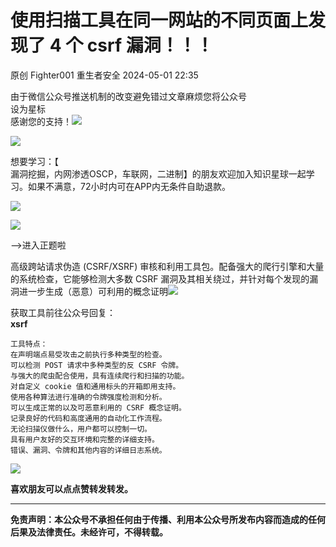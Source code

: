 #  使用扫描工具在同一网站的不同页面上发现了 4 个 csrf 漏洞！！！   
原创 Fighter001  重生者安全   2024-05-01 22:35  
  
由于微信公众号推送机制的改变避免错过文章麻烦您将公众号  
设为星标  
感谢您的支持！![](https://res.wx.qq.com/t/wx_fed/we-emoji/res/v1.3.10/assets/newemoji/Social.png "")  
  
  
![](https://mmbiz.qpic.cn/sz_mmbiz_png/SEVwkT7gYkkHQA0nVKBpKOsiaG0J32krN4DJxTDwtr6DssNkjCAvNlBb4YkhpyfibFzOjfZEyo7NtBs1S8Bqly3w/640?wx_fmt=png&from=appmsg "")  
  
想要学习：【  
漏洞挖掘，内网渗透OSCP，车联网，二进制】的朋友欢迎加入知识星球一起学习。如果不满意，72小时内可在APP内无条件自助退款。  
  
![](https://mmbiz.qpic.cn/sz_mmbiz_png/SEVwkT7gYklprG8WAchaRgz0jbibibGtEDEoccibqeMBo4wM4DgGPdqfhUx5BiaM45LcH7ClKs7Yqp0ribONKmnNTTA/640?wx_fmt=png&from=appmsg "")  
  
![](https://res.wx.qq.com/t/wx_fed/we-emoji/res/v1.3.10/assets/Expression/Expression_93@2x.png "")  
  
-->进入正题啦  
  
高级跨站请求伪造 (CSRF/XSRF) 审核和利用工具包。配备强大的爬行引擎和大量的系统检查，它能够检测大多数 CSRF 漏洞及其相关绕过，并针对每个发现的漏洞进一步生成（恶意）可利用的概念证明![](https://mmbiz.qpic.cn/sz_mmbiz_jpg/SEVwkT7gYknKibytNhquIWB001XlxNzGb8YOMZb3qJjr1qgy3dsVruYpJiajwolnsbdLDK85ibm6B00xoj6U0iaaUA/640?wx_fmt=jpeg&from=appmsg "")  
  
获取工具前往公众号回复：  
**xsrf**  
```
工具特点：
在声明端点易受攻击之前执行多种类型的检查。
可以检测 POST 请求中多种类型的反 CSRF 令牌。
与强大的爬虫配合使用，具有连续爬行和扫描的功能。
对自定义 cookie 值和通用标头的开箱即用支持。
使用各种算法进行准确的令牌强度检测和分析。
可以生成正常的以及可恶意利用的 CSRF 概念证明。
记录良好的代码和高度通用的自动化工作流程。
无论扫描仪做什么，用户都可以控制一切。
具有用户友好的交互环境和完整的详细支持。
错误、漏洞、令牌和其他内容的详细日志系统。
```  
  
![](https://mmbiz.qpic.cn/sz_mmbiz_png/SEVwkT7gYknKibytNhquIWB001XlxNzGbN7YYaCxL0plN7Q8GPQHIDpvfz3HrKeHWibARVxNKWZcp4QlRCZiaccDw/640?wx_fmt=png&from=appmsg "")  
  
**喜欢朋友可以点点赞转发转发。**  
****  
  
**免责声明：本公众号不承担任何由于传播、利用本公众号所发布内容而造成的任何后果及法律责任。未经许可，不得转载。**  
  

